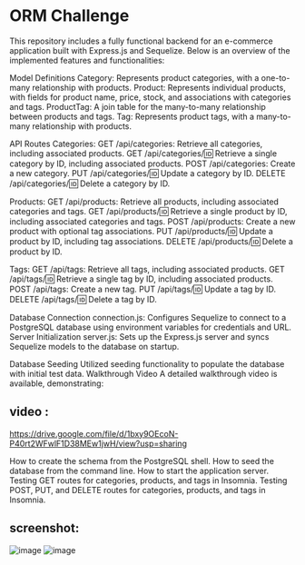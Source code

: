# ORM Challenge 
This repository includes a fully functional backend for an e-commerce application built with Express.js and Sequelize. Below is an overview of the implemented features and functionalities:

Model Definitions
Category: Represents product categories, with a one-to-many relationship with products.
Product: Represents individual products, with fields for product name, price, stock, and associations with categories and tags.
ProductTag: A join table for the many-to-many relationship between products and tags.
Tag: Represents product tags, with a many-to-many relationship with products.

API Routes
Categories:
GET /api/categories: Retrieve all categories, including associated products.
GET /api/categories/:id: Retrieve a single category by ID, including associated products.
POST /api/categories: Create a new category.
PUT /api/categories/:id: Update a category by ID.
DELETE /api/categories/:id: Delete a category by ID.

Products:
GET /api/products: Retrieve all products, including associated categories and tags.
GET /api/products/:id: Retrieve a single product by ID, including associated categories and tags.
POST /api/products: Create a new product with optional tag associations.
PUT /api/products/:id: Update a product by ID, including tag associations.
DELETE /api/products/:id: Delete a product by ID.

Tags:
GET /api/tags: Retrieve all tags, including associated products.
GET /api/tags/:id: Retrieve a single tag by ID, including associated products.
POST /api/tags: Create a new tag.
PUT /api/tags/:id: Update a tag by ID.
DELETE /api/tags/:id: Delete a tag by ID.

Database Connection
connection.js: Configures Sequelize to connect to a PostgreSQL database using environment variables for credentials and URL.
Server Initialization
server.js: Sets up the Express.js server and syncs Sequelize models to the database on startup.

Database Seeding
Utilized seeding functionality to populate the database with initial test data.
Walkthrough Video
A detailed walkthrough video is available, demonstrating:
## video : 
https://drive.google.com/file/d/1bxy9OEcoN-P40rt2WFwlF1D38MEw1jwH/view?usp=sharing

How to create the schema from the PostgreSQL shell.
How to seed the database from the command line.
How to start the application server.
Testing GET routes for categories, products, and tags in Insomnia.
Testing POST, PUT, and DELETE routes for categories, products, and tags in Insomnia.





## screenshot:
![image](https://github.com/user-attachments/assets/d1342926-e1b4-4b2e-b160-d8988c198ad5)
![image](https://github.com/user-attachments/assets/532285dd-73c8-4001-a733-2fb36d1c8940)





